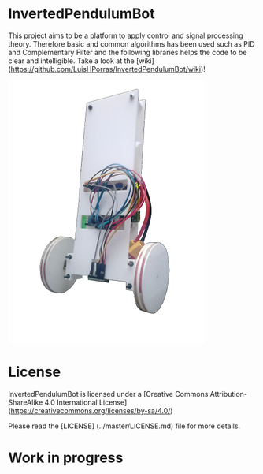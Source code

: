 # InvertedPendulumBot

This project aims to be a platform to apply control and signal processing theory. Therefore basic and common algorithms has been used  such as PID and Complementary Filter and the following libraries helps the code to be clear and intelligible. Take a look at the [wiki] (https://github.com/LuisHPorras/InvertedPendulumBot/wiki)!

![](Images/Pendulo.png)

# License

InvertedPendulumBot is licensed under a [Creative Commons Attribution-ShareAlike 4.0 International License] (https://creativecommons.org/licenses/by-sa/4.0/)

Please read the [LICENSE] (../master/LICENSE.md) file for more details.

# Work in progress
